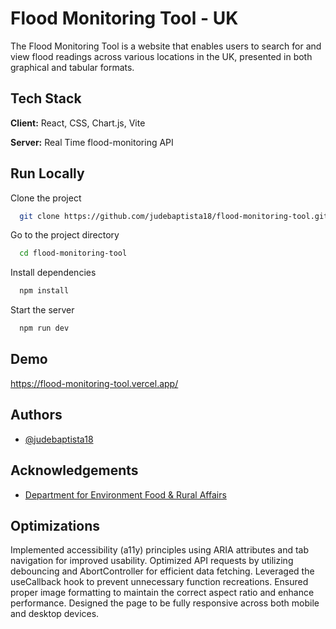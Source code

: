
# Flood Monitoring Tool - UK

The Flood Monitoring Tool is a website that enables users to search for and view flood readings across various locations in the UK, presented in both graphical and tabular formats.




## Tech Stack

**Client:** React, CSS, Chart.js, Vite

**Server:** Real Time flood-monitoring API


## Run Locally

Clone the project

```bash
  git clone https://github.com/judebaptista18/flood-monitoring-tool.git
```

Go to the project directory

```bash
  cd flood-monitoring-tool
```

Install dependencies

```bash
  npm install
```

Start the server

```bash
  npm run dev
```


## Demo

https://flood-monitoring-tool.vercel.app/


## Authors

- [@judebaptista18](https://github.com/judebaptista18)


## Acknowledgements

 - [Department for Environment Food & Rural Affairs](https://environment.data.gov.uk/flood-monitoring/doc/reference)



## Optimizations

Implemented accessibility (a11y) principles using ARIA attributes and tab navigation for improved usability. Optimized API requests by utilizing debouncing and AbortController for efficient data fetching. Leveraged the useCallback hook to prevent unnecessary function recreations. Ensured proper image formatting to maintain the correct aspect ratio and enhance performance. Designed the page to be fully responsive across both mobile and desktop devices.

